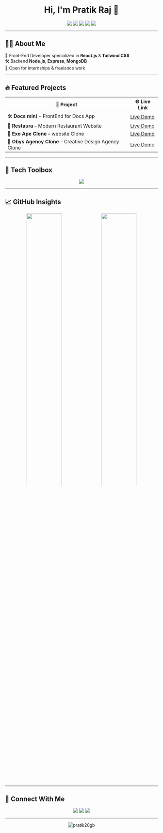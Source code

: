 <h1 align="center" style="font-weight: bold;">Hi, I'm Pratik Raj 👋</h1>

<div align="center" style="margin-bottom: 10px;">
  <a href="#"><img src="https://img.shields.io/badge/Home-000000?style=for-the-badge&logo=github&logoColor=FF0000" /></a>
  <a href="#-about-me"><img src="https://img.shields.io/badge/About-000000?style=for-the-badge&logo=about-dot-me&logoColor=FF0000" /></a>
  <a href="#-featured-projects"><img src="https://img.shields.io/badge/Projects-000000?style=for-the-badge&logo=vercel&logoColor=FF0000" /></a>
  <a href="#-tech-toolbox"><img src="https://img.shields.io/badge/Tech%20Stack-000000?style=for-the-badge&logo=code&logoColor=FF0000" /></a>
  <a href="#-connect-with-me"><img src="https://img.shields.io/badge/Contact-000000?style=for-the-badge&logo=gmail&logoColor=FF0000" /></a>
</div>

---

## 🧑‍💻 About Me

🎯 Front-End Developer specialized in **React.js** & **Tailwind CSS**  
🛠️ Backend  **Node.js**, **Express**, **MongoDB**   
📢 Open for internships & freelance work

---

## 🔥 Featured Projects

| 🚀 Project | 🌐 Live Link |
|-----------|-------------|
| 🛠️ **Docs mini** - FrontEnd for Docs App | [Live Demo](https://docs-mini-front-end.vercel.app/) |
| 🍴 **Restaura** – Modern Restaurant Website | [Live Demo](https://restaura-pratik.vercel.app/) |
| 🌌 **Exo Ape Clone** –  website Clone  | [Live Demo](https://exo-ape-pratik.vercel.app/) |
| 🖤 **Obys Agency Clone** – Creative Design Agency Clone | [Live Demo](https://obys-agency-pratik.vercel.app/) |

---

## 🧰 Tech Toolbox

<p align="center">
  <img src="https://skillicons.dev/icons?i=html,css,js,react,tailwind,nodejs,express,mongodb&theme=dark" />
</p>

---

## 📈 GitHub Insights

<p align="center">
  <img width="48%" src="https://github-readme-stats.vercel.app/api?username=pratik20gb&show_icons=true&theme=radical&title_color=FF0000&icon_color=FF0000&hide_border=true" />
  <img width="48%" src="https://streak-stats.demolab.com?user=pratik20gb&theme=dark&ring=FF0000&fire=FF0000&currStreakLabel=FF0000&hide_border=true" />
</p>

---

## 🤝 Connect With Me

<p align="center">
  <a href="mailto:pratik20gb@gmail.com"><img src="https://img.shields.io/badge/Gmail-FF0000?style=for-the-badge&logo=gmail&logoColor=white" /></a>
  <a href="https://linkedin.com/in/pratik-raj-375034217"><img src="https://img.shields.io/badge/LinkedIn-FF0000?style=for-the-badge&logo=linkedin&logoColor=white" /></a>
  <a href="https://twitter.com/pratik_solderet"><img src="https://img.shields.io/badge/Twitter-FF0000?style=for-the-badge&logo=twitter&logoColor=white" /></a>
</p>

---

<p align="center">
  <img src="https://komarev.com/ghpvc/?username=pratik20gb&label=Profile%20views&color=FF0000&style=flat" alt="pratik20gb" />
</p>
